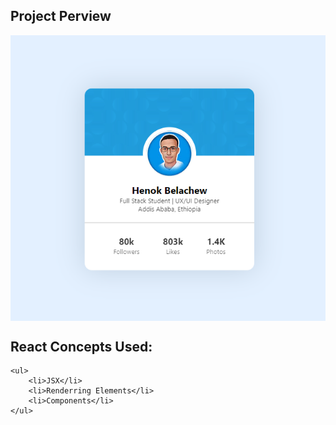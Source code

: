 ## Project Perview 

<img align="center" src="./Perview.PNG" alt="">
<p>
    <h2>React Concepts Used:</h2>

    <ul>
        <li>JSX</li>
        <li>Renderring Elements</li>
        <li>Components</li>
    </ul>
</p>